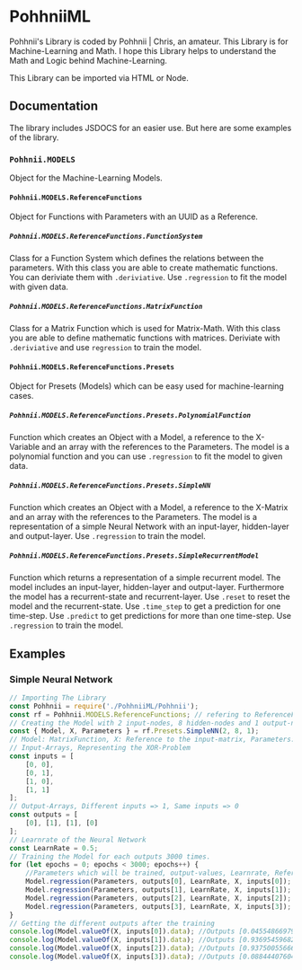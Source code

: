 # PohhniiML
Pohhnii's Library is coded by Pohhnii | Chris, an amateur. This Library is for Machine-Learning and Math. I hope this Library helps to understand the Math and Logic behind Machine-Learning.

This Library can be imported via HTML or Node.

## Documentation
The library includes JSDOCS for an easier use. But here are some examples of the library.

### `Pohhnii.MODELS`
Object for the Machine-Learning Models.

#### `Pohhnii.MODELS.ReferenceFunctions`
Object for Functions with Parameters with an UUID as a Reference.

##### `Pohhnii.MODELS.ReferenceFunctions.FunctionSystem`
Class for a Function System which defines the relations between the parameters.
With this class you are able to create mathematic functions. You can deriviate them with `.deriviative`.
Use `.regression` to fit the model with given data.

##### `Pohhnii.MODELS.ReferenceFunctions.MatrixFunction`
Class for a Matrix Function which is used for Matrix-Math.
With this class you are able to define mathematic functions with matrices.
Deriviate with `.deriviative` and use `regression` to train the model.

#### `Pohhnii.MODELS.ReferenceFunctions.Presets`
Object for Presets (Models) which can be easy used for machine-learning cases.

##### `Pohhnii.MODELS.ReferenceFunctions.Presets.PolynomialFunction`
Function which creates an Object with a Model, a reference to the X-Variable and an array with the references to the Parameters.
The model is a polynomial function and you can use `.regression` to fit the model to given data.

##### `Pohhnii.MODELS.ReferenceFunctions.Presets.SimpleNN`
Function which creates an Object with a Model, a reference to the X-Matrix and an array with the references to the Parameters.
The model is a representation of a simple Neural Network with an input-layer, hidden-layer and output-layer.
Use `.regression` to train the model.

##### `Pohhnii.MODELS.ReferenceFunctions.Presets.SimpleRecurrentModel`
Function which returns a representation of a simple recurrent model.
The model includes an input-layer, hidden-layer and output-layer. Furthermore the model has a recurrent-state and recurrent-layer.
Use `.reset` to reset the model and the recurrent-state.
Use `.time_step` to get a prediction for one time-step.
Use `.predict` to get predictions for more than one time-step.
Use `.regression` to train the model.

## Examples
### Simple Neural Network
```javascript
// Importing The Library
const Pohhnii = require('./PohhniiML/Pohhnii');
const rf = Pohhnii.MODELS.ReferenceFunctions; // refering to ReferenceFunctions
// Creating the Model with 2 input-nodes, 8 hidden-nodes and 1 output-node
const { Model, X, Parameters } = rf.Presets.SimpleNN(2, 8, 1);
// Model: MatrixFunction, X: Reference to the input-matrix, Parameters: References to each Parameter of the model
// Input-Arrays, Representing the XOR-Problem
const inputs = [
    [0, 0],
    [0, 1],
    [1, 0],
    [1, 1]
];
// Output-Arrays, Different inputs => 1, Same inputs => 0
const outputs = [
    [0], [1], [1], [0]
];
// Learnrate of the Neural Network
const LearnRate = 0.5;
// Training the Model for each outputs 3000 times.
for (let epochs = 0; epochs < 3000; epochs++) {
    //Parameters which will be trained, output-values, Learnrate, Reference to the input + value of the input.
    Model.regression(Parameters, outputs[0], LearnRate, X, inputs[0]);
    Model.regression(Parameters, outputs[1], LearnRate, X, inputs[1]);
    Model.regression(Parameters, outputs[2], LearnRate, X, inputs[2]);
    Model.regression(Parameters, outputs[3], LearnRate, X, inputs[3]);
}
// Getting the different outputs after the training
console.log(Model.valueOf(X, inputs[0]).data); //Outputs [0.04554866979985465]
console.log(Model.valueOf(X, inputs[1]).data); //Outputs [0.9369545968253754]
console.log(Model.valueOf(X, inputs[2]).data); //Outputs [0.9375005566696424]
console.log(Model.valueOf(X, inputs[3]).data); //Outputs [0.08844407604356203]
```